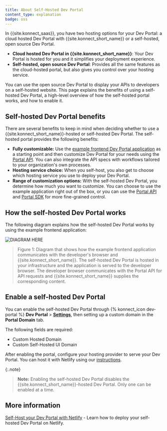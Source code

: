```yaml
---
title: About Self-Hosted Dev Portal
content_type: explanation
badge: oss
---
```


In {{site.konnect_saas}}, you have two hosting options for your Dev Portal: a cloud hosted Dev Portal with {{site.konnect_short_name}} or a self-hosted, open source Dev Portal. 
* **Cloud hosted Dev Portal in {{site.konnect_short_name}}**: Your Dev Portal is hosted for you and it simplifies your deployment experience. 
* **Self-hosted, open source Dev Portal**: Provides all the same features as the cloud-hosted portal, but also gives you control over your hosting service. 

You can use the open source Dev Portal to display your APIs to developers on a self-hosted website. This page explains the benefits of using a self-hosted Dev Portal, a high-level overview of how the self-hosted portal works, and how to enable it.

## Self-hosted Dev Portal benefits

There are several benefits to keep in mind when deciding whether to use a {{site.konnect_short_name}}-hosted or self-hosted Dev Portal. The self-hosted portal provides the following benefits: 

* **Fully customizable:** Use the [example frontend Dev Portal application](https://github.com/Kong/konnect-portal) as a starting point and then customize Dev Portal for your needs using the [Portal API](https://developer.konghq.com/spec/2aad2bcb-8d82-43b3-abdd-1d5e6e84dbd6/b4539157-4ced-4df5-affa-7d790baee356). You can also integrate the API specs with workflows tailored to your organization's own processes.
* **Hosting service choice:** When you self-host, you also get to choose which hosting service you use to deploy your Dev Portal. 
* **Range of customization options:** With the self-hosted Dev Portal, you determine how much you want to customize. You can choose to use the example application right out of the box, or you can use the [Portal API](https://developer.konghq.com/spec/2aad2bcb-8d82-43b3-abdd-1d5e6e84dbd6/b4539157-4ced-4df5-affa-7d790baee356) and [Portal SDK](https://www.npmjs.com/package/@kong/sdk-portal-js) for more fine-grained control.

## How the self-hosted Dev Portal works 

The following diagram explains how the self-hosted Dev Portal works by using the example frontend application:

![DIAGRAM HERE](/assets/images/docs/konnect/diagram.png)

> Figure 1: Diagram that shows how the example frontend application communicates with the developer's browser and {{site.konnect_short_name}}. The self-hosted Dev Portal is hosted in your infrastructure and the application is served to the developer browser. The developer browser communicates with the Portal API for API requests and {{site.konnect_short_name}} supplies the corresponding content. 

 
## Enable a self-hosted Dev Portal

You can enable the self-hosted Dev Portal through {% konnect_icon dev-portal %} **Dev Portal** > [**Settings**](https://cloud.konghq.com/portal/portal-settings), then setting up a custom domain in the **Portal Domain** tab. 

The following fields are required:
* Custom Hosted Domain
* Custom Self-Hosted UI Domain

After enabling the portal, configure your hosting provider to serve your Dev Portal. You can host it with Netlify using our [instructions](/konnect/dev-portal/customization/netlify/).

{:.note}
> **Note:** Enabling the self-hosted Dev Portal disables the {{site.konnect_short_name}}-hosted Dev Portal. Only one can be enabled at a time.

## More information

[Self-Host your Dev Portal with Netlify](/konnect/dev-portal/customization/netlify/) - Learn how to deploy your self-hosted Dev Portal on Netlify.